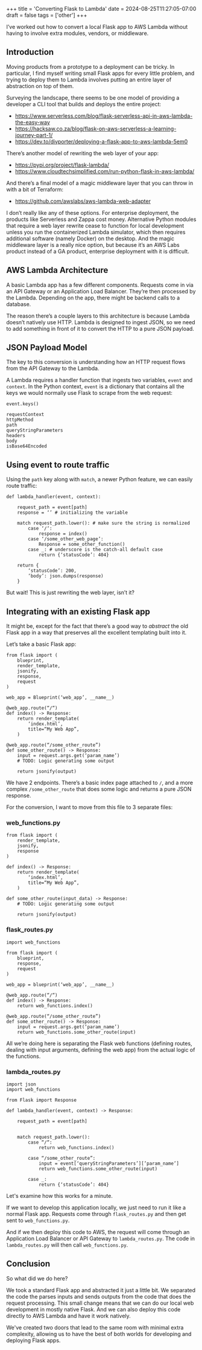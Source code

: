 +++
title = 'Converting Flask to Lambda'
date = 2024-08-25T11:27:05-07:00
draft = false
tags = ['other']
+++

I’ve worked out how to convert a local Flask app to AWS Lambda without having to involve extra modules, vendors, or middleware.
## Introduction
Moving products from a prototype to a deployment can be tricky. In particular, I find myself writing small Flask apps for every little problem, and trying to deploy them to Lambda involves putting an entire layer of abstraction on top of them.

Surveying the landscape, there seems to be one model of providing a developer a CLI tool that builds and deploys the entire project:
- https://www.serverless.com/blog/flask-serverless-api-in-aws-lambda-the-easy-way
- https://hacksaw.co.za/blog/flask-on-aws-serverless-a-learning-journey-part-1/
- https://dev.to/divporter/deploying-a-flask-app-to-aws-lambda-5em0

There’s another model of rewriting the web layer of your app:
- https://pypi.org/project/flask-lambda/
- https://www.cloudtechsimplified.com/run-python-flask-in-aws-lambda/

And there’s a final model of a magic middleware layer that you can throw in with a bit of Terraform:
- https://github.com/awslabs/aws-lambda-web-adapter

I don’t really like any of these options. For enterprise deployment, the products like Serverless and Zappa cost money. Alternative Python modules that require a web layer rewrite cease to function for local development unless you run the containerized Lambda simulator, which then requires additional software (namely Docker) on the desktop. And the magic middleware layer is a really nice option, but because it’s an AWS Labs product instead of a GA product, enterprise deployment with it is difficult.

## AWS Lambda Architecture

A basic Lambda app has a few different components. Requests come in via an API Gateway or an Application Load Balancer. They’re then processed by the Lambda. Depending on the app, there might be backend calls to a database.

The reason there’s a couple layers to this architecture is because Lambda doesn’t natively use HTTP. Lambda is designed to ingest JSON, so we need to add something in front of it to convert the HTTP to a pure JSON payload.

## JSON Payload Model

The key to this conversion is understanding how an HTTP request flows from the API Gateway to the Lambda.

A Lambda requires a handler function that ingests two variables, `event` and `context`. In the Python context, `event` is a dictionary that contains all the keys we would normally use Flask to scrape from the web request:

```
event.keys()

requestContext
httpMethod
path
queryStringParameters
headers
body
isBase64Encoded
```

## Using event to route traffic

Using the `path` key along with `match`, a newer Python feature, we can easily route traffic:

```
def lambda_handler(event, context):

	request_path = event[path]
	response = ‘’ # initializing the variable

	match request_path.lower(): # make sure the string is normalized
		case ‘/‘:
			response = index()
		case ‘/some_other_web_page’:
			Response = some_other_function()
		case _: # underscore is the catch-all default case
			return {‘statusCode’: 404}

	return {
		‘statusCode’: 200,
		‘body’: json.dumps(response)
	}
```

But wait! This is just rewriting the web layer, isn’t it?

## Integrating with an existing Flask app

It might be, except for the fact that there’s a good way to *abstract* the old Flask app in a way that preserves all the excellent templating built into it.

Let’s take a basic Flask app:

```
from flask import (
	blueprint,
	render_template,
	jsonify,
	response,
	request
)

web_app = Blueprint(‘web_app’, __name__)

@web_app.route(“/“)
def index() -> Response:
	return render_template(
		‘index.html’,
		title=“My Web App”,
	)

@web_app.route(“/some_other_route”)
def some_other_route() -> Response:
	input = request.args.get(‘param_name’)
	# TODO: Logic generating some output

	return jsonify(output)
```

We have 2 endpoints. There’s a basic index page attached to `/`, and a more complex `/some_other_route` that does some logic and returns a pure JSON response.

For the conversion, I want to move from this file to 3 separate files:

### web_functions.py
```
from flask import (
	render_template,
	jsonify,
	response
)

def index() -> Response:
	return render_template(
		‘index.html’,
		title=“My Web App”,
	)

def some_other_route(input_data) -> Response:
	# TODO: Logic generating some output

	return jsonify(output)
```

### flask_routes.py
```
import web_functions

from flask import (
	blueprint,
	response,
	request
)

web_app = blueprint(‘web_app’, __name__)

@web_app.route(“/“)
def index() -> Response:
	return web_functions.index()

@web_app.route(“/some_other_route”)
def some_other_route() -> Response:
	input = request.args.get(‘param_name’)
	return web_functions.some_other_route(input)
```

All we’re doing here is separating the Flask web functions (defining routes, dealing with input arguments, defining the web app) from the actual logic of the functions.

### lambda_routes.py
```
import json
import web_functions

from Flask import Response

def lambda_handler(event, context) -> Response:

	request_path = event[path]
	

	match request_path.lower():
		case “/“:
			return web_functions.index()

		case “/some_other_route”:
			input = event[‘queryStringParameters’][’param_name’]
			return web_functions.some_other_route(input)

		case _:
			return {‘statusCode’: 404}
```

Let's examine how this works for a minute.

If we want to develop this application locally, we just need to run it like a normal Flask app. Requests come through `flask_routes.py` and then get sent to `web_functions.py`. 

And if we then deploy this code to AWS, the request will come through an Application Load Balancer or API Gateway to `lambda_routes.py`. The code in `lambda_routes.py` will then call `web_functions.py`.

## Conclusion

So what did we do here? 

We took a standard Flask app and abstracted it just a little bit. We separated the code the parses inputs and sends outputs from the code that does the request processing. This small change means that we can do our local web development in mostly native Flask. And we can also deploy this code directly to AWS Lambda and have it work natively.

We've created two doors that lead to the same room with minimal extra complexity, allowing us to have the best of both worlds for developing and deploying Flask apps.